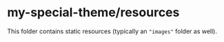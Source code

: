 # my-special-theme/resources

This folder contains static resources (typically an `"images"` folder as well).
